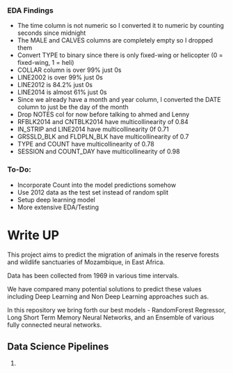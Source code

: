 ### EDA Findings

- The time column is not numeric so I converted it to numeric by counting seconds since midnight
- The MALE and CALVES columns are completely empty so I dropped them
- Convert TYPE to binary since there is only fixed-wing or helicopter (0 = fixed-wing, 1 = heli)
- COLLAR column is over 99% just 0s
- LINE2002 is over 99% just 0s
- LINE2012 is 84.2% just 0s
- LINE2014 is almost 61% just 0s
- Since we already have a month and year column, I converted the DATE column to just be the day of the month
- Drop NOTES col for now before talking to ahmed and Lenny
- RFBLK2014 and CNTBLK2014 have multicollinearity of 0.84
- IN_STRIP and LINE2014 have multicollinearity 0f 0.71
- GRSSLD_BLK and FLDPLN_BLK have multicollinearity of 0.7
- TYPE and COUNT have multicollinearity of 0.78
- SESSION and COUNT_DAY have multicollinearity of 0.98

### To-Do:
- Incorporate Count into the model predictions somehow
- Use 2012 data as the test set instead of random split
- Setup deep learning model
- More extensive EDA/Testing


# Write UP
This project aims to predict the migration of animals in the reserve forests and wildlife sanctuaries of Mozambique, in East Africa.

Data has been collected from 1969 in various time intervals.

We have compared many potential solutions to predict these values including Deep Learning and Non Deep Learning approaches such as.

In this repository we bring forth our best models - RandomForest Regressor, Long Short Term Memory Neural Networks, and an Ensemble of various fully connected neural networks.

## Data Science Pipelines

1. 

